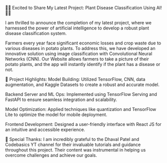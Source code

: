 🌱🚀 Excited to Share My Latest Project: Plant Disease Classification Using AI! 🚀🌱

I am thrilled to announce the completion of my latest project, where we harnessed the power of artificial intelligence to develop a robust plant disease classification system.

Farmers every year face significant economic losses and crop waste due to various diseases in potato plants. To address this, we have developed an innovative solution using image classification with Convolutional Neural Networks (CNN). Our Website allows farmers to take a picture of their potato plants, and the app will instantly identify if the plant has a disease or not.

🌟 Project Highlights:
Model Building: Utilized TensorFlow, CNN, data augmentation, and Kaggle Datasets to create a robust and accurate model.

Backend Server and ML Ops: Implemented using TensorFlow Serving and FastAPI to ensure seamless integration and scalability.

Model Optimization: Applied techniques like quantization and TensorFlow Lite to optimize the model for mobile deployment.

Frontend Development: Designed a user-friendly interface with React JS for an intuitive and accessible experience.


🙏 Special Thanks: I am incredibly grateful to the Dhaval Patel and Codebasics YT channel for their invaluable tutorials and guidance throughout this project. Their content was instrumental in helping us overcome challenges and achieve our goals.

